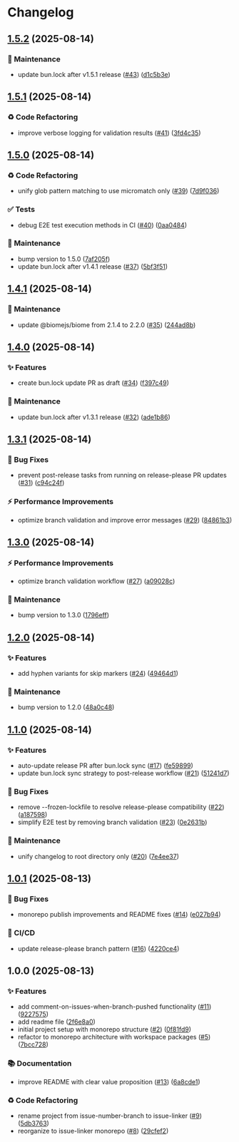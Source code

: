 # Changelog

## [1.5.2](https://github.com/sugurutakahashi-1234/issue-linker/compare/v1.5.1...v1.5.2) (2025-08-14)


### 🔧 Maintenance

* update bun.lock after v1.5.1 release ([#43](https://github.com/sugurutakahashi-1234/issue-linker/issues/43)) ([d1c5b3e](https://github.com/sugurutakahashi-1234/issue-linker/commit/d1c5b3ea847a26194c5eaccc15a12525e6318fdd))

## [1.5.1](https://github.com/sugurutakahashi-1234/issue-linker/compare/v1.5.0...v1.5.1) (2025-08-14)


### ♻️ Code Refactoring

* improve verbose logging for validation results ([#41](https://github.com/sugurutakahashi-1234/issue-linker/issues/41)) ([3fd4c35](https://github.com/sugurutakahashi-1234/issue-linker/commit/3fd4c35d00c945fd7c969199de918a04bf1582d1))

## [1.5.0](https://github.com/sugurutakahashi-1234/issue-linker/compare/v1.4.1...v1.5.0) (2025-08-14)


### ♻️ Code Refactoring

* unify glob pattern matching to use micromatch only ([#39](https://github.com/sugurutakahashi-1234/issue-linker/issues/39)) ([7d9f036](https://github.com/sugurutakahashi-1234/issue-linker/commit/7d9f036e64903dc3dfb69359b8e9083714159da8))


### ✅ Tests

* debug E2E test execution methods in CI ([#40](https://github.com/sugurutakahashi-1234/issue-linker/issues/40)) ([0aa0484](https://github.com/sugurutakahashi-1234/issue-linker/commit/0aa04841f9c5d2eadeb9713983bd3d646ba8f908))


### 🔧 Maintenance

* bump version to 1.5.0 ([7af205f](https://github.com/sugurutakahashi-1234/issue-linker/commit/7af205f12d67e575b7792d4cd28fa9267fb1b9a2))
* update bun.lock after v1.4.1 release ([#37](https://github.com/sugurutakahashi-1234/issue-linker/issues/37)) ([5bf3f51](https://github.com/sugurutakahashi-1234/issue-linker/commit/5bf3f51cd0e2ab6c65427102adfa3350341dd95d))

## [1.4.1](https://github.com/sugurutakahashi-1234/issue-linker/compare/v1.4.0...v1.4.1) (2025-08-14)


### 🔧 Maintenance

* update @biomejs/biome from 2.1.4 to 2.2.0 ([#35](https://github.com/sugurutakahashi-1234/issue-linker/issues/35)) ([244ad8b](https://github.com/sugurutakahashi-1234/issue-linker/commit/244ad8b4fd779730c0ba0a880fad10ae40bf670b))

## [1.4.0](https://github.com/sugurutakahashi-1234/issue-linker/compare/v1.3.1...v1.4.0) (2025-08-14)


### ✨ Features

* create bun.lock update PR as draft ([#34](https://github.com/sugurutakahashi-1234/issue-linker/issues/34)) ([f397c49](https://github.com/sugurutakahashi-1234/issue-linker/commit/f397c497f95c22c8015665717217ed68981ec7b2))


### 🔧 Maintenance

* update bun.lock after v1.3.1 release ([#32](https://github.com/sugurutakahashi-1234/issue-linker/issues/32)) ([ade1b86](https://github.com/sugurutakahashi-1234/issue-linker/commit/ade1b862fbe901fbde4bcb7715ffba8870c658cb))

## [1.3.1](https://github.com/sugurutakahashi-1234/issue-linker/compare/v1.3.0...v1.3.1) (2025-08-14)


### 🐛 Bug Fixes

* prevent post-release tasks from running on release-please PR updates ([#31](https://github.com/sugurutakahashi-1234/issue-linker/issues/31)) ([c94c24f](https://github.com/sugurutakahashi-1234/issue-linker/commit/c94c24f82c4c8a3e2cc5c27c09960d99c76c16b3))


### ⚡ Performance Improvements

* optimize branch validation and improve error messages ([#29](https://github.com/sugurutakahashi-1234/issue-linker/issues/29)) ([84861b3](https://github.com/sugurutakahashi-1234/issue-linker/commit/84861b3f5714db17e2c813491f2132857f825795))

## [1.3.0](https://github.com/sugurutakahashi-1234/issue-linker/compare/v1.2.0...v1.3.0) (2025-08-14)


### ⚡ Performance Improvements

* optimize branch validation workflow ([#27](https://github.com/sugurutakahashi-1234/issue-linker/issues/27)) ([a09028c](https://github.com/sugurutakahashi-1234/issue-linker/commit/a09028c1a93980709a550c0c612b3b2921ffd455))


### 🔧 Maintenance

* bump version to 1.3.0 ([1796eff](https://github.com/sugurutakahashi-1234/issue-linker/commit/1796effc831acd4afed0b30df3b535a651dd9195))

## [1.2.0](https://github.com/sugurutakahashi-1234/issue-linker/compare/v1.1.0...v1.2.0) (2025-08-14)


### ✨ Features

* add hyphen variants for skip markers ([#24](https://github.com/sugurutakahashi-1234/issue-linker/issues/24)) ([49464d1](https://github.com/sugurutakahashi-1234/issue-linker/commit/49464d1898a375c85c62333ce655a9c28de90876))


### 🔧 Maintenance

* bump version to 1.2.0 ([48a0c48](https://github.com/sugurutakahashi-1234/issue-linker/commit/48a0c485c7b821ff33b8c08c37c364b1658329f8))

## [1.1.0](https://github.com/sugurutakahashi-1234/issue-linker/compare/v1.0.1...v1.1.0) (2025-08-14)


### ✨ Features

* auto-update release PR after bun.lock sync ([#17](https://github.com/sugurutakahashi-1234/issue-linker/issues/17)) ([fe59899](https://github.com/sugurutakahashi-1234/issue-linker/commit/fe598991eda2c22d11b1a96a78bb0560b6bcc9f1))
* update bun.lock sync strategy to post-release workflow ([#21](https://github.com/sugurutakahashi-1234/issue-linker/issues/21)) ([51241d7](https://github.com/sugurutakahashi-1234/issue-linker/commit/51241d7851b76edcbbd650aee46d277d65c3a295))


### 🐛 Bug Fixes

* remove --frozen-lockfile to resolve release-please compatibility ([#22](https://github.com/sugurutakahashi-1234/issue-linker/issues/22)) ([a187598](https://github.com/sugurutakahashi-1234/issue-linker/commit/a187598354b6437ffade47dfc9057fee0a56c519))
* simplify E2E test by removing branch validation ([#23](https://github.com/sugurutakahashi-1234/issue-linker/issues/23)) ([0e2631b](https://github.com/sugurutakahashi-1234/issue-linker/commit/0e2631b1cfbe0a15eb20df403e7191c00ee0e698))


### 🔧 Maintenance

* unify changelog to root directory only ([#20](https://github.com/sugurutakahashi-1234/issue-linker/issues/20)) ([7e4ee37](https://github.com/sugurutakahashi-1234/issue-linker/commit/7e4ee37c37d559b713f982193324bf82ff7b7566))

## [1.0.1](https://github.com/sugurutakahashi-1234/issue-linker/compare/v1.0.0...v1.0.1) (2025-08-13)


### 🐛 Bug Fixes

* monorepo publish improvements and README fixes ([#14](https://github.com/sugurutakahashi-1234/issue-linker/issues/14)) ([e027b94](https://github.com/sugurutakahashi-1234/issue-linker/commit/e027b947467ef04d8752f787b98ac5af99ac680d))


### 👷 CI/CD

* update release-please branch pattern ([#16](https://github.com/sugurutakahashi-1234/issue-linker/issues/16)) ([4220ce4](https://github.com/sugurutakahashi-1234/issue-linker/commit/4220ce4203404d450f9ca4e07e70e6ff6e951a74))

## 1.0.0 (2025-08-13)


### ✨ Features

* add comment-on-issues-when-branch-pushed functionality ([#11](https://github.com/sugurutakahashi-1234/issue-linker/issues/11)) ([9227575](https://github.com/sugurutakahashi-1234/issue-linker/commit/9227575838570f3439efef443aeb550eca29e69f))
* add readme file ([2f6e8a0](https://github.com/sugurutakahashi-1234/issue-linker/commit/2f6e8a0b2fb4c366f9641735d29e6de64da381d7))
* initial project setup with monorepo structure ([#2](https://github.com/sugurutakahashi-1234/issue-linker/issues/2)) ([0f81fd9](https://github.com/sugurutakahashi-1234/issue-linker/commit/0f81fd91b27fc1f4376aa83b972ce74bfdd79c46))
* refactor to monorepo architecture with workspace packages ([#5](https://github.com/sugurutakahashi-1234/issue-linker/issues/5)) ([7bcc728](https://github.com/sugurutakahashi-1234/issue-linker/commit/7bcc728131c509a37e5b5d456e1c0858611b572d))


### 📚 Documentation

* improve README with clear value proposition ([#13](https://github.com/sugurutakahashi-1234/issue-linker/issues/13)) ([6a8cde1](https://github.com/sugurutakahashi-1234/issue-linker/commit/6a8cde1f1e207dfcf5ab0e4ea6dc0b64a47a803b))


### ♻️ Code Refactoring

* rename project from issue-number-branch to issue-linker ([#9](https://github.com/sugurutakahashi-1234/issue-linker/issues/9)) ([5db3763](https://github.com/sugurutakahashi-1234/issue-linker/commit/5db3763cff3e6cc1e88dfa1b7744de6e6546cf44))
* reorganize to issue-linker monorepo ([#8](https://github.com/sugurutakahashi-1234/issue-linker/issues/8)) ([29cfef2](https://github.com/sugurutakahashi-1234/issue-linker/commit/29cfef289ee14254366bebe227075a1f91d21388))
